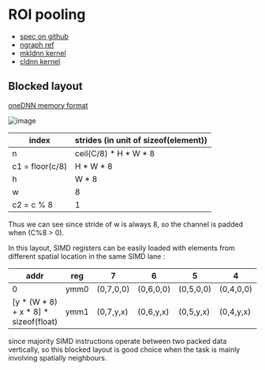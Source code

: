 # ROI pooling

 * [spec on github](https://github.com/openvinotoolkit/openvino/blob/master/docs/ops/detection/ROIPooling_1.md)
 * [ngraph ref](https://github.com/openvinotoolkit/openvino/blob/252483bb836bd1902ece9a166c9c228409eaf11a/ngraph/core/reference/include/ngraph/runtime/reference/roi_pooling.hpp#L104)
 * [mkldnn kernel](https://github.com/openvinotoolkit/openvino/blob/252483bb836bd1902ece9a166c9c228409eaf11a/inference-engine/src/mkldnn_plugin/nodes/mkldnn_roi_pooling_node.cpp#L161)
 * [cldnn kernel](https://github.com/openvinotoolkit/openvino/blob/master/inference-engine/thirdparty/clDNN/kernel_selector/core/cl_kernels/roi_pooling_ref.cl)

## Blocked layout

[oneDNN memory format](https://oneapi-src.github.io/oneDNN/dev_guide_understanding_memory_formats.html)

![image](https://oneapi-src.github.io/oneDNN/mem_fmt_blk.png)


| index    | strides (in unit of sizeof(element)) |
| --------------- | --------------------- |
| n               | ceil(C/8) * H * W * 8 |
| c1 = floor(c/8) | H * W * 8 |
| h               | W * 8 |
| w               | 8 |
| c2 = c % 8      | 1 |

Thus we can see since stride of w is always 8, so the channel is padded when (C%8 > 0).

In this layout, SIMD registers can be easily loaded with elements from different spatial location in the same SIMD lane :

| addr | reg | 7 | 6 | 5 | 4 | 3 | 2 | 1 | 0 |
|---- |---- | ---- | ---- | ---- | ---- | ---- | ---- | ---- | ---- |
| 0 | ymm0 | (0,7,0,0) | (0,6,0,0) | (0,5,0,0) | (0,4,0,0) | (0,3,0,0) | (0,2,0,0) | (0,1,0,0) | (0,0,0,0) |
| [y * (W * 8) + x * 8] * sizeof(float) | ymm1 | (0,7,y,x) | (0,6,y,x) | (0,5,y,x) | (0,4,y,x) | (0,3,y,x) | (0,2,y,x) | (0,1,y,x) | (0,0,y,x) |


since majority SIMD instructions operate between two packed data vertically, so this blocked layout is good choice when the task is mainly involving spatially neighbours.

